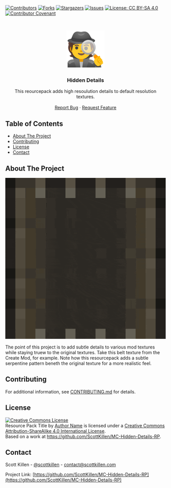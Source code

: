 <!--
*** Thanks for checking out this README Template. If you have a suggestion that would
*** make this better, please fork the repo and create a pull request or simply open
*** an issue with the tag "enhancement".
*** Thanks again! Now go create something AMAZING! :D
-->

<!-- PROJECT SHIELDS -->
<!--
*** I'm using markdown "reference style" links for readability.
*** Reference links are enclosed in brackets [ ] instead of parentheses ( ).
*** See the bottom of this document for the declaration of the reference variables
*** for contributors-url, forks-url, etc. This is an optional, concise syntax you may use.
*** https://www.markdownguide.org/basic-syntax/#reference-style-links
-->
[![Contributors][contributors-shield]][contributors-url]
[![Forks][forks-shield]][forks-url]
[![Stargazers][stars-shield]][stars-url]
[![Issues][issues-shield]][issues-url]
[![License: CC BY-SA 4.0][license-shield]][license-url]
[![Contributor Covenant][code-of-conduct-shield]][code-of-conduct-url]

<!-- PROJECT LOGO -->
<br />
<p align="center">
  <a href="https://github.com/ScottKillen/MC-Hidden-Details-RP">
    <img src="images/logo.png" alt="Logo" width="120" height="120">
  </a>

  <h3 align="center">Hidden Details</h3>

  <p align="center">
    This reourcepack adds high resoulution details to default resolution textures.
    <br />
    <br />
    <a href="https://github.com/ScottKillen/MC-Hidden-Details-RP/issues">Report Bug</a>
    ·
    <a href="https://github.com/ScottKillen/MC-Hidden-Details-RP/issues">Request Feature</a>
  </p>
</p>

<!-- TABLE OF CONTENTS -->
<!-- omit in toc -->
## Table of Contents

- [About The Project](#about-the-project)
- [Contributing](#contributing)
- [License](#license)
- [Contact](#contact)

<!-- ABOUT THE PROJECT -->
## About The Project

![Create Mod Belt](images/screenshot.gif)

The point of this project is to add subtle details to various mod textures while
staying truew to the original textures. Take this belt texture from the Create Mod,
for example. Note how this resourcepack adds a subtle serpentine pattern beneth
the original texture for a more realistic feel.

<!-- CONTRIBUTING -->
## Contributing

For additional information, see [CONTRIBUTING.md][contributing-url] for details.

<!-- LICENSE -->
## License

<a rel="license" href="http://creativecommons.org/licenses/by-sa/4.0/"><img alt="Creative Commons License" style="border-width:0" src="https://i.creativecommons.org/l/by-sa/4.0/88x31.png" /></a><br /><span xmlns:dct="http://purl.org/dc/terms/" property="dct:title">Resource Pack Title</span> by <a xmlns:cc="http://creativecommons.org/ns#" href="https://github.com/ScottKillen" property="cc:attributionName" rel="cc:attributionURL">Author Name</a> is licensed under a <a rel="license" href="http://creativecommons.org/licenses/by-sa/4.0/">Creative Commons Attribution-ShareAlike 4.0 International License</a>.<br />Based on a work at <a xmlns:dct="http://purl.org/dc/terms/" href="<<<<<<<https://github.com/ScottKillen/MC-Hidden-Details-RP>>>>>>>" rel="dct:source">https://github.com/ScottKillen/MC-Hidden-Details-RP</a>.

<!-- CONTACT -->
## Contact

Scott Killen - [@scottkillen](https://twitter.com/scottkillen) - contact@scottkillen.com

Project Link: [https://github.com/ScottKillen/MC-Hidden-Details-RP](https://github.com/ScottKillen/MC-Hidden-Details-RP)

<!-- MARKDOWN LINKS & IMAGES -->
<!-- https://www.markdownguide.org/basic-syntax/#reference-style-links -->
[contributors-shield]: https://img.shields.io/github/contributors/scottkillen-boilerplate/Resource-Pack-Template.svg?style=flat-square
[contributors-url]: https://github.com/ScottKillen/MC-Hidden-Details-RP/graphs/contributors
[forks-shield]: https://img.shields.io/github/forks/scottkillen-boilerplate/Resource-Pack-Template.svg?style=flat-square
[forks-url]: https://github.com/ScottKillen/MC-Hidden-Details-RP/network/members
[stars-shield]: https://img.shields.io/github/stars/scottkillen-boilerplate/Resource-Pack-Template.svg?style=flat-square
[stars-url]: https://github.com/ScottKillen/MC-Hidden-Details-RP/stargazers
[issues-shield]: https://img.shields.io/github/issues/scottkillen-boilerplate/Resource-Pack-Template.svg?style=flat-square
[issues-url]: https://github.com/ScottKillen/MC-Hidden-Details-RP/issues
[license-shield]: https://img.shields.io/github/license/scottkillen-boilerplate/Resource-Pack-Template.svg?style=flat-square
[license-url]: https://github.com/ScottKillen/MC-Hidden-Details-RP/blob/master/LICENSE.md
[code-of-conduct-shield]: https://img.shields.io/badge/Contributor%20Covenant-v2.0%20adopted-ff69b4.svg?style=flat-square
[code-of-conduct-url]: https://github.com/ScottKillen/MC-Hidden-Details-RP/blob/master/CODE_OF_CONDUCT.md
[contributing-url]: https://github.com/ScottKillen/MC-Hidden-Details-RP/blob/master/CONTRIBUTING.md
